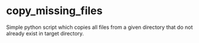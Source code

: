 # copy_missing_files
Simple python script which copies all files from a given directory that do not already exist in target directory.

